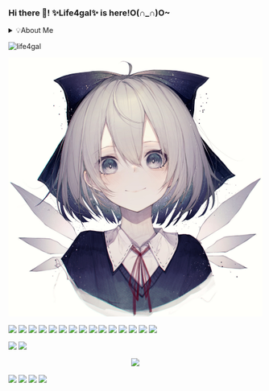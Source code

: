 ### Hi there 👋! ✨Life4gal✨ is here!O(∩_∩)O~

<details>
	<summary>💡About Me</summary>	
	<b>⑨⑨⑨BAKA⑨⑨⑨</b><br>
	<b>OTAKU && ACGN Fans</b><br>
	<del><b>此生无悔入东方</b></del><br>
	<b>LANGUAGES: C, <del>C++</del>, Python</b><br>
	<b>🙏🙏🙏大佬带带我 :)🙏🙏🙏</b><br>
	<b>
		Social anxiety disorder (SAD), also known as social phobia, is an anxiety disorder characterized by 
		sentiments of fear and anxiety in social situations, causing considerable distress and impaired ability 
		to function in at least some aspects of daily life. These fears can be triggered by perceived or 
		actual scrutiny from others. Individuals with social anxiety disorder fear negative evaluation from other people.
	</b><br>
	<b>
		Dissociative identity disorder (DID), previously known as multiple personality disorder (MPD), is a mental 
		disorder characterized by the maintenance of at least two distinct and relatively enduring personality 
		states. The disorder is accompanied by memory gaps beyond what would be explained by ordinary forgetfulness.
	</b><br>
	<del><b>It’s just written here, I don’t have these symptoms yet!</b></del><br>
</details>

<p align="left"> <img src="https://komarev.com/ghpvc/?username=life4gal&label=Profile%20views&color=0e75b6&style=flat" alt="life4gal" /> </p>
<p align="center"> <img src="./80278148_p0_master1200.jpg" alt="life4gal" /> </p>


<p align="top"> 
<img src="https://forthebadge.com/images/badges/ages-18.svg"/> <img src="https://forthebadge.com/images/badges/built-by-developers.svg"/> <img src="https://forthebadge.com/images/badges/ctrl-c-ctrl-v.svg"/> <img src="https://forthebadge.com/images/badges/fixed-bugs.svg"/> <img src="https://forthebadge.com/images/badges/fo-real.svg"/>
<img src="https://forthebadge.com/images/badges/for-you.svg"/> <img src="https://forthebadge.com/images/badges/its-not-a-lie-if-you-believe-it.svg"/> <img src="https://forthebadge.com/images/badges/powered-by-black-magic.svg"/> <img src="https://forthebadge.com/images/badges/made-with-c-plus-plus.svg"/> <img src="https://forthebadge.com/images/badges/made-with-markdown.svg"/> <img src="https://forthebadge.com/images/badges/made-with-python.svg"/>
<img src="https://forthebadge.com/images/badges/makes-people-smile.svg"/> <img src="https://forthebadge.com/images/badges/not-a-bug-a-feature.svg"/> <img src="https://forthebadge.com/images/badges/works-on-my-machine.svg"/> <img src="https://forthebadge.com/images/badges/you-didnt-ask-for-this.svg"/>
</p>

<p align="top"> 
  <img src="https://github-readme-stats.life4gal.vercel.app/api/wakatime?username=Life4gal&show_icons=true&theme=synthwave&cache_seconds=1800"/>
  <img src="https://github-readme-stats.life4gal.vercel.app/api/top-langs/?username=Life4gal&hide=html&show_icons=true&theme=synthwave&cache_seconds=1800"/>
</p>

<p align="center"> 
  <img src="https://github-readme-stats.life4gal.vercel.app/api?username=Life4gal&show_icons=true&theme=synthwave&cache_seconds=1800"/>
</p>

<img src="https://wakatime.com/share/@Life4gal/633d8d59-f19c-49e3-ab6d-d1978de891a7.svg"/>
<img src="https://wakatime.com/share/@Life4gal/7afc6a15-a71f-4d74-9d3e-f6b047170efe.svg"/>
<img src="https://wakatime.com/share/@Life4gal/8e3ea035-ad45-4a5e-abfd-3cc0bf46b583.svg"/>
<img src="https://wakatime.com/share/@Life4gal/2420db5f-5f96-43d2-8daa-1a1ec8908b88.svg"/>
